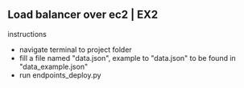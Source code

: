 ## Load balancer over ec2 | EX2


instructions
- navigate terminal to project folder
- fill a file named "data.json", example to "data.json" to be found in "data_example.json"
- run endpoints_deploy.py

